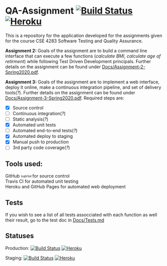 # QA-Assignment [![Build Status](https://travis-ci.org/SpencerWBarnes/QA-Assignment.svg?branch=master)](https://travis-ci.org/SpencerWBarnes/QA-Assignment) [![Heroku](http://heroku-badge.herokuapp.com/?app=qa-assignment-sb2726)](https://qa-assignment-sb2726.herokuapp.com/)

This is a repository for the application developed for the assignments given for the course CSE 4283 Software Testing and Quality Assurance.

**Assignment 2:**
Goals of the assignment are to build a command line interface that can execute a few functions (_calculate BMI_, _calculate age of retirment_) while following Test Driven Development principals. Further details on the assignment can be found under [Docs/Assignment-2-Spring2020.pdf](/Docs/Assignment-2-Spring2020.pdf).

**Assignment 3:**
Goals of the assignment are to implement a web interface, deploy it online, make a continuous integration pipeline, and set of delivery tools(_?_). Further details on the assignment can be found under [Docs/Assignment-3-Spring2020.pdf](/Docs/Assignment-3-Spring2020.pdf).
Required steps are:
- [x] Source control
- [ ] Continuous integration(_?_) 
- [ ] Static analysis(_?_)
- [x] Automated unit tests
- [ ] Automated end-to-end tests(_?_)
- [x] Automated deploy to staging
- [x] Manual push to production
- [ ] 3rd party code coverage(_?_)

## Tools used:
GitHub <sub> <sup> suprise </sup> </sub> for source control  
Travis CI for automated unit testing  
Heroku and GitHub Pages for automated web deployment  

## Tests
If you wish to see a list of all tests assocciated with each function as well their result, go to the test doc in [Docs/Tests.md](/Docs/Tests.md)

## Statuses
Production: [![Build Status](https://travis-ci.org/SpencerWBarnes/QA-Assignment.svg?branch=master)](https://travis-ci.org/SpencerWBarnes/QA-Assignment) [![Heroku](http://heroku-badge.herokuapp.com/?app=qa-assignment-sb2726)](https://qa-assignment-sb2726.herokuapp.com/)  

Staging: [![Build Status](https://travis-ci.org/SpencerWBarnes/QA-Assignment.svg?branch=staging)](https://travis-ci.org/SpencerWBarnes/QA-Assignment) [![Heroku](http://heroku-badge.herokuapp.com/?app=qa-assignment-sb2726-staging)](https://qa-assignment-sb2726-staging.herokuapp.com/)
